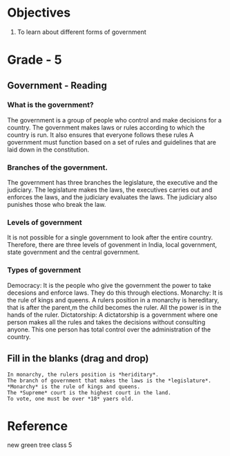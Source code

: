 # Objectives
1. To learn about different forms of government

# Grade - 5
## Government - Reading
### What is the government?
The government is a group of people who control and make decisions for a country. The government makes laws or rules according to which the country is run. It also ensures that everyone follows these rules A government must function based on a set of rules and guidelines that are laid down in the constitution.

### Branches of the government.
The government has three branches the legislature, the executive and the judiciary. The legislature makes the laws, the executives carries out and enforces the laws, and the judiciary evaluates the laws. The judiciary also punishes those who break the law.

### Levels of government
It is not possible for a single government to look after the entire country. Therefore, there are three levels of govenment in India, local government, state government and the central government.

### Types of government
Democracy: It is the people who give the government the power to take decesions and enforce laws. They do this through elections.
Monarchy: It is the rule of kings and queens. A rulers position in a monarchy is hereditary, that is after the parent,m the child becomes the ruler. All the power is in the hands of the ruler.
Dictatorship: A dictatorship is a government where one person makes all the rules and takes the decisions without consulting anyone. This one person has total control over the administration of the country.

## Fill in the blanks (drag and drop)
```
In monarchy, the rulers position is *heriditary*.
The branch of government that makes the laws is the *legislature*.
*Monarchy* is the rule of kings and queens.
The *Supreme* court is the highest court in the land.
To vote, one must be over *18* yaers old.
```
# Reference
new green tree class 5
